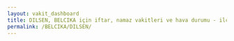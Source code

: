 ```yaml
---
layout: vakit_dashboard
title: DILSEN, BELCIKA için iftar, namaz vakitleri ve hava durumu - ilçe/eyalet seç
permalink: /BELCIKA/DILSEN/
---
```


<script type="text/javascript">
  var GLOBAL_COUNTRY = 'BELCIKA';
  var GLOBAL_CITY = 'DILSEN';
  var GLOBAL_STATE = '';
  var lat = 72;
  var lon = 21;
</script>

